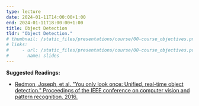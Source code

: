 ```yaml
---
type: lecture
date: 2024-01-11T14:00:00+1:00
end: 2024-01-11T18:00:00+1:00
title: Object Detection
tldr: "Object Detection."
# thumbnail: /static_files/presentations/course/00-course_objectives.png
# links: 
#     - url: /static_files/presentations/course/00-course_objectives.pdf
#       name: slides
---
```


**Suggested Readings:**
- [Redmon, Joseph, et al. "You only look once: Unified, real-time object detection." Proceedings of the IEEE conference on computer vision and pattern recognition. 2016.](https://arxiv.org/abs/1506.02640)

